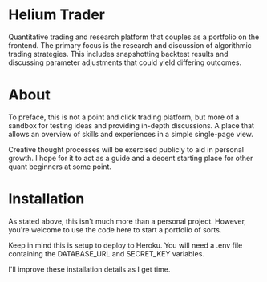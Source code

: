 # Helium Trader
Quantitative trading and research platform that couples as a portfolio on the frontend. The primary focus is the research and discussion of algorithmic trading strategies. This includes snapshotting backtest results and discussing parameter adjustments that could yield differing outcomes.

# About
To preface, this is not a point and click trading platform, but more of a sandbox for testing ideas and providing in-depth discussions. A place that allows an overview of skills and experiences in a simple single-page view.

Creative thought processes will be exercised publicly to aid in personal growth. I hope for it to act as a guide and a decent starting place for other quant beginners at some point.

# Installation
As stated above, this isn't much more than a personal project. However, you're welcome to use the code here to start a portfolio of sorts.

Keep in mind this is setup to deploy to Heroku. You will need a .env file containing the DATABASE_URL and SECRET_KEY variables.

I'll improve these installation details as I get time.
